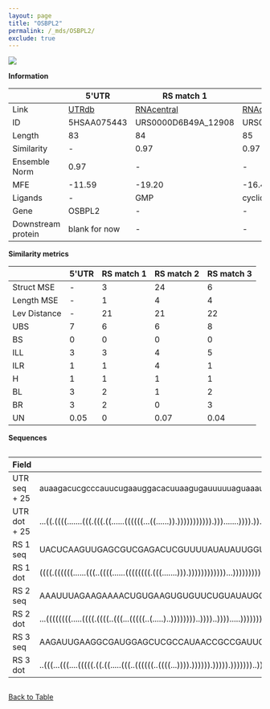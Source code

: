 ```yaml
---
layout: page
title: "OSBPL2"
permalink: /_mds/OSBPL2/
exclude: true
---
```




![](../../alns_9.28.22/aln_5HSAA075443_0.986.png?raw=true)


**Information**

| | 5'UTR       | RS match 1   | RS match 2  | RS match 3 |
| ---- | ----------- | ----------- | ----------- | ----------- |
| Link | <a href="http://utrdb.ba.itb.cnr.it/getutr/5HSAA075443/1" target="_blank" rel="noopener noreferrer">UTRdb</a>   | <a href="https://rnacentral.org/rna/URS0000D6B49A/12908" target="_blank" rel="noopener noreferrer">RNAcentral</a>     |<a href="https://rnacentral.org/rna/URS0000C2D022/1418104" target="_blank" rel="noopener noreferrer">RNAcentral</a>  | <a href="https://rnacentral.org/rna/URS0000BFE4B8/56110" target="_blank" rel="noopener noreferrer">RNAcentral</a>   |
| ID | 5HSAA075443     | URS0000D6B49A_12908     | URS0000C2D022_1418104     | URS0000BFE4B8_56110     |
| Length | 83     |  84    | 85   |  85    |
| Similarity | - | 0.97 | 0.97 | 0.97 |
| Ensemble Norm | 0.97 | - | - | - |
| MFE | -11.59 | -19.20 | -16.42 | -29.33 |
| Ligands | - | GMP | cyclic-di-GMP | fluoride |
| Gene | OSBPL2 | - | - | - |
| Downstream protein | blank for now    |    -    | -  | - |


**Similarity metrics**

| | 5'UTR       | RS match 1   | RS match 2  | RS match 3 |
| ---- | ----------- | ----------- | ----------- | ----------- |
| Struct MSE | - | 3 | 24 | 6 |
| Length MSE | - | 1 | 4 | 4 |
| Lev Distance | - | 21 | 21 | 22 |
| UBS| 7 | 6 | 6 | 8 |
| BS | 0 | 0 | 0 | 0 |
| ILL | 3 | 3 | 4 | 5 |
| ILR | 1 | 1 | 4 | 1 |
| H | 1 | 1 | 1 | 1 |
| BL | 3 | 2 | 1 | 2 |
| BR | 3 | 2 | 0 | 3 |
| UN | 0.05 | 0 | 0.07 | 0.04 |

**Sequences**


<div style="overflow-x:auto;">

<table>
<colgroup>
<col width="30%" />
<col width="70%" />
</colgroup>
<thead>
<tr class="header">
<th>Field</th>
<th>Description</th>
</tr>
</thead>
<tbody>
<tr>
<td markdown="span">UTR seq + 25 </td>
<td markdown="span"> auaagacucgcccauucugaauggacacuuaagugauuuuuaguaaauugaccgaaucATGCCAATCGCCTTCAACGAGCCTC </td>
</tr>
<tr>
<td markdown="span">UTR dot + 25  </td>
<td markdown="span"> ...((.((((.......(((.(((.((......((((((...((......)).))))))))))).))).......)))).)).
</td>
</tr>


<tr>
<td markdown="span">RS 1 seq </td>
<td markdown="span"> UACUCAAGUUGAGCGUCGAGACUCGUUUUAUAUAUUGGUUGCUUGAAACGAGAGGAGCUAGUAGCGAAACCUCCAGCUUUAGUG
</td>
</tr>


<tr>
<td markdown="span">RS 1 dot </td>
<td markdown="span"> ((((.((((((......(((..((((......((((((((.(((.......))).))))))))))))...))))))))).))))
</td>
</tr>


<tr>
<td markdown="span">RS 2 seq </td>
<td markdown="span"> AAAUUUAGAAGAAAACUGUGAAGUGUGUUCUGUAUAUGGGCAUCUAGAACAUAUGAAGUUACUGAUGCAACCGGCUUCUAAAAAA
</td>
</tr>


<tr>
<td markdown="span">RS 2 dot </td>
<td markdown="span"> ...((((((((.....((((.((((..(((...(((((..(.....)..))))))))..))))..)))).....))))))))...
</td>
</tr>


<tr>
<td markdown="span">RS 3 seq </td>
<td markdown="span"> AAGAUUGAAGGCGAUGGAGCUCGCCAUAACCGCCGAUUCAGCGAUCCCGAUGGGAGGCUGAAGGGCUGAUGGCUCCUACCUGUCC
</td>
</tr>


<tr>
<td markdown="span">RS 3 dot </td>
<td markdown="span"> ..(((...(((....(((((.((.((.....(((..((((((..((((...)))).)))))).))))).)))))))..)))))).
</td>
</tr>

</tbody>
</table>


</div>


[Back to Table](../../display)
